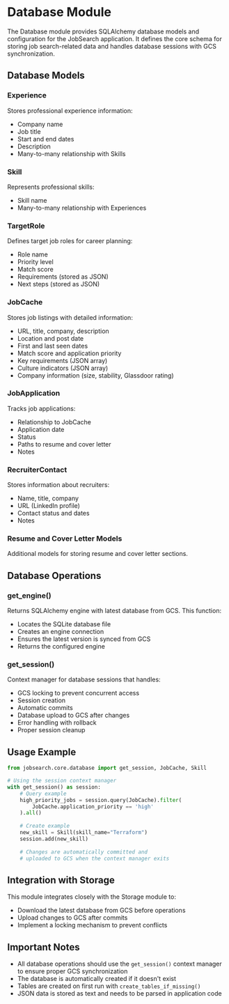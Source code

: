 # Database Module

The Database module provides SQLAlchemy database models and configuration for the JobSearch application. It defines the core schema for storing job search-related data and handles database sessions with GCS synchronization.

## Database Models

### Experience
Stores professional experience information:
- Company name
- Job title
- Start and end dates
- Description
- Many-to-many relationship with Skills

### Skill
Represents professional skills:
- Skill name
- Many-to-many relationship with Experiences

### TargetRole
Defines target job roles for career planning:
- Role name
- Priority level
- Match score
- Requirements (stored as JSON)
- Next steps (stored as JSON)

### JobCache
Stores job listings with detailed information:
- URL, title, company, description
- Location and post date
- First and last seen dates
- Match score and application priority
- Key requirements (JSON array)
- Culture indicators (JSON array)
- Company information (size, stability, Glassdoor rating)

### JobApplication
Tracks job applications:
- Relationship to JobCache
- Application date
- Status
- Paths to resume and cover letter
- Notes

### RecruiterContact
Stores information about recruiters:
- Name, title, company
- URL (LinkedIn profile)
- Contact status and dates
- Notes

### Resume and Cover Letter Models
Additional models for storing resume and cover letter sections.

## Database Operations

### get_engine()
Returns SQLAlchemy engine with latest database from GCS. This function:
- Locates the SQLite database file
- Creates an engine connection
- Ensures the latest version is synced from GCS
- Returns the configured engine

### get_session()
Context manager for database sessions that handles:
- GCS locking to prevent concurrent access
- Session creation
- Automatic commits
- Database upload to GCS after changes
- Error handling with rollback
- Proper session cleanup

## Usage Example

```python
from jobsearch.core.database import get_session, JobCache, Skill

# Using the session context manager
with get_session() as session:
    # Query example
    high_priority_jobs = session.query(JobCache).filter(
        JobCache.application_priority == 'high'
    ).all()
    
    # Create example
    new_skill = Skill(skill_name="Terraform")
    session.add(new_skill)
    
    # Changes are automatically committed and
    # uploaded to GCS when the context manager exits
```

## Integration with Storage

This module integrates closely with the Storage module to:
- Download the latest database from GCS before operations
- Upload changes to GCS after commits
- Implement a locking mechanism to prevent conflicts

## Important Notes

- All database operations should use the `get_session()` context manager to ensure proper GCS synchronization
- The database is automatically created if it doesn't exist
- Tables are created on first run with `create_tables_if_missing()`
- JSON data is stored as text and needs to be parsed in application code